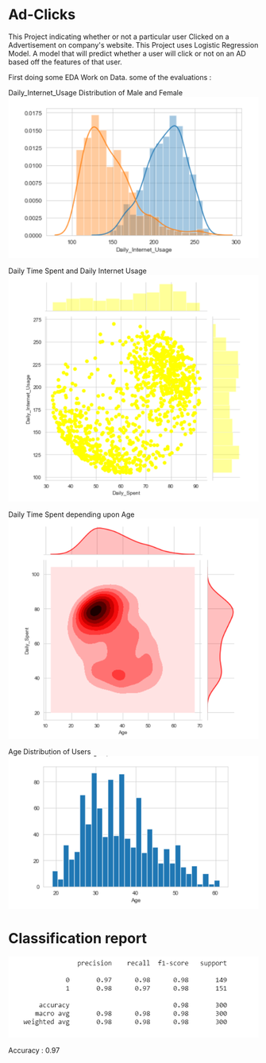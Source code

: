 # Ad-Clicks
This Project indicating whether or not a particular user Clicked on a Advertisement on company's website. This Project uses Logistic Regression Model. A model that will predict whether a user will click or not on an AD based off the features of that user.

First doing some EDA Work on Data.
some of the evaluations :
 
 Daily_Internet_Usage Distribution of Male and Female
 ![alt text]( https://github.com/ankurawat4/Ad-Clicks/blob/master/Fig_1.png)
 
 
 Daily Time Spent and Daily Internet Usage
 ![alt text]( https://github.com/ankurawat4/Ad-Clicks/blob/master/Fig_2.png)


Daily Time Spent depending upon Age
 ![alt text]( https://github.com/ankurawat4/Ad-Clicks/blob/master/Fig_3.png)


Age Distribution of Users
 ![alt text]( https://github.com/ankurawat4/Ad-Clicks/blob/master/Fig_4.png)


# Classification report
 ![alt text]( https://github.com/ankurawat4/Ad-Clicks/blob/master/Fig_5.png)
 
 Accuracy : 0.97
